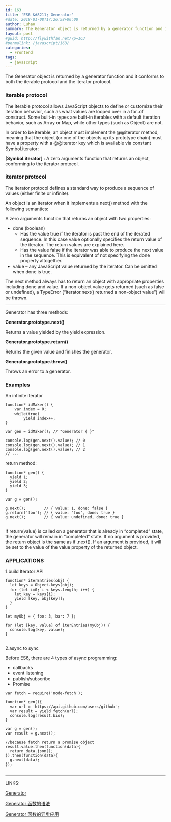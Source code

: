 ```yaml
---
id: 163
title: 'ES6 &#8211; Generator'
#date: 2018-01-08T17:26:58+00:00
author: Luhao
summary: The Generator object is returned by a generator function and it conforms to both the iterable protocol and the iterator protocol
layout: post
#guid: http://flywithfan.net/?p=163
#permalink: /javascript/163/
categories:
  - Frontend
tags:
  - javascript
---
```

The Generator object is returned by a generator function and it conforms to both the iterable protocol and the iterator protocol.

### iterable protocol

The iterable protocol allows JavaScript objects to define or customize their iteration behavior, such as what values are looped over in a for..of construct. Some built-in types are built-in iterables with a default iteration behavior, such as Array or Map, while other types (such as Object) are not.

In order to be iterable, an object must implement the @@iterator method, meaning that the object (or one of the objects up its prototype chain) must have a property with a @@iterator key which is available via constant Symbol.iterator:

**[Symbol.iterator]** : A zero arguments function that returns an object, conforming to the iterator protocol.

### iterator protocol

The iterator protocol defines a standard way to produce a sequence of values (either finite or infinite).

An object is an iterator when it implements a next() method with the following semantics:

A zero arguments function that returns an object with two properties:

  * done (boolean) 
      * Has the value true if the iterator is past the end of the iterated sequence. In this case value optionally specifies the return value of the iterator. The return values are explained here.
      * Has the value false if the iterator was able to produce the next value in the sequence. This is equivalent of not specifying the done property altogether.
  * value &#8211; any JavaScript value returned by the iterator. Can be omitted when done is true.

The next method always has to return an object with appropriate properties including done and value. If a non-object value gets returned (such as false or undefined), a TypeError (&#8220;iterator.next() returned a non-object value&#8221;) will be thrown.

* * *

Generator has three methods:

**Generator.prototype.next()**
  
Returns a value yielded by the yield expression.

**Generator.prototype.return()**
  
Returns the given value and finishes the generator.

**Generator.prototype.throw()**
  
Throws an error to a generator.

### Examples

An infinite iterator

<pre class="line-numbers prism-highlight" data-start="1"><code class="language-javascript">function* idMaker() {
    var index = 0;
    while(true)
        yield index++;
}

var gen = idMaker(); // "Generator { }"

console.log(gen.next().value); // 0
console.log(gen.next().value); // 1
console.log(gen.next().value); // 2
// ...
</code></pre>

return method:

<pre class="line-numbers prism-highlight" data-start="1"><code class="language-javascript">function* gen() { 
  yield 1;
  yield 2;
  yield 3;
}

var g = gen();

g.next();        // { value: 1, done: false }
g.return('foo'); // { value: "foo", done: true }
g.next();        // { value: undefined, done: true }

</code></pre>

If return(value) is called on a generator that is already in &#8220;completed&#8221; state, the generator will remain in &#8220;completed&#8221; state. If no argument is provided, the return object is the same as if .next(). If an argument is provided, it will be set to the value of the value property of the returned object.

### APPLICATIONS

1.build Iterator API

<pre class="line-numbers prism-highlight" data-start="1"><code class="language-javasctipt">function* iterEntries(obj) {
  let keys = Object.keys(obj);
  for (let i=0; i &lt; keys.length; i++) {
    let key = keys[i];
    yield [key, obj[key]];
  }
}

let myObj = { foo: 3, bar: 7 };

for (let [key, value] of iterEntries(myObj)) {
  console.log(key, value);
}

</code></pre>

2.async to sync

Before ES6, there are 4 types of async programming:

  * callbacks
  * event listening
  * publish/subscribe
  * Promise 

<pre class="line-numbers prism-highlight" data-start="1"><code class="language-JavaScript">var fetch = require('node-fetch');

function* gen(){
  var url = 'https://api.github.com/users/github';
  var result = yield fetch(url);
  console.log(result.bio);
}

var g = gen();
var result = g.next();

//because fetch return a promise object
result.value.then(function(data){
  return data.json();
}).then(function(data){
  g.next(data);
});

</code></pre>

* * *

LINKS:
  
[Generator](https://developer.mozilla.org/en-US/docs/Web/JavaScript/Reference/Global_Objects/Generator)
  
[Generator 函数的语法](http://es6.ruanyifeng.com/#docs/generator)
  
[Generator 函数的异步应用](http://es6.ruanyifeng.com/#docs/generator-async)